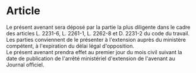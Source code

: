 # Article

  
Le présent avenant sera déposé par la partie la plus diligente dans le cadre des articles L. 2231-6, L. 2261-1, L. 2262-8 et D. 2231-2 du code du travail.  
Les parties conviennent de le présenter à l'extension auprès du ministère compétent, à l'expiration du délai légal d'opposition.  
Le présent avenant prendra effet au premier jour du mois civil suivant la date de publication de l'arrêté ministériel d'extension de l'avenant au Journal officiel.

